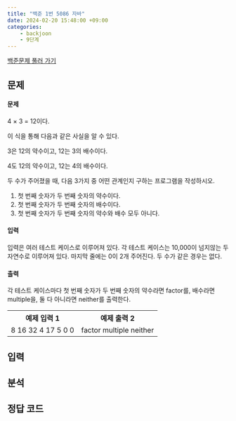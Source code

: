```yaml
---
title: "백준 1번 5086 자바"
date: 2024-02-20 15:48:00 +09:00
categories: 
    - backjoon
    - 9단계
---
```

[백준문제 풀러 가기](https://www.acmicpc.net/problem/5086)  
## 문제
#### 문제
4 × 3 = 12이다.  

이 식을 통해 다음과 같은 사실을 알 수 있다.  

3은 12의 약수이고, 12는 3의 배수이다.  

4도 12의 약수이고, 12는 4의 배수이다.  

두 수가 주어졌을 때, 다음 3가지 중 어떤 관계인지 구하는 프로그램을 작성하시오.  

1. 첫 번째 숫자가 두 번째 숫자의 약수이다.  
2. 첫 번째 숫자가 두 번째 숫자의 배수이다.  
3. 첫 번째 숫자가 두 번째 숫자의 약수와 배수 모두 아니다.   
#### 입력
입력은 여러 테스트 케이스로 이루어져 있다. 각 테스트 케이스는 10,000이 넘지않는 두 자연수로 이루어져 있다. 마지막 줄에는 0이 2개 주어진다. 두 수가 같은 경우는 없다.
#### 출력
각 테스트 케이스마다 첫 번째 숫자가 두 번째 숫자의 약수라면 factor를, 배수라면 multiple을, 둘 다 아니라면 neither를 출력한다.
<table>
    <tr>
        <th>예제 입력 1</th>
        <th>예제 출력 2</th>
    </tr>
    <tr>
        <td>
             8 16    
            32  4  
            17  5  
             0  0
        </td>
        <td>
            factor  
            multiple  
            neither
        </td>
    </tr>
</table>

## 입력

## 분석

## 정답 코드



